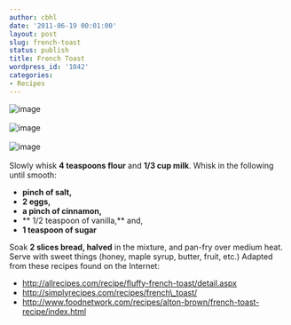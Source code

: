 ```yaml
---
author: cbhl
date: '2011-06-19 00:01:00'
layout: post
slug: french-toast
status: publish
title: French Toast
wordpress_id: '1042'
categories:
- Recipes
---
```


![image](http://blog.azuresky.ca/blog/wp-content/uploads/2011/06/wpid-IMG_20110618_230507.jpg)\
\
![image](http://blog.azuresky.ca/blog/wp-content/uploads/2011/06/wpid-IMG_20110618_230501.jpg)\
\
![image](http://blog.azuresky.ca/blog/wp-content/uploads/2011/06/wpid-IMG_20110618_234130.jpg)\
\
Slowly whisk **4 teaspoons flour** and **1/3 cup milk**. Whisk in the
following until smooth:
-   **pinch of salt,**
-   **2 eggs,**
-   **a pinch of cinnamon,**
-   ** 1/2 teaspoon of vanilla,** and,
-   **1 teaspoon of sugar**

Soak **2 slices bread, halved** in the mixture, and pan-fry over medium
heat. Serve with sweet things (honey, maple syrup, butter, fruit, etc.)
Adapted from these recipes found on the Internet:
-   http://allrecipes.com/recipe/fluffy-french-toast/detail.aspx
-   http://simplyrecipes.com/recipes/french\_toast/
-   http://www.foodnetwork.com/recipes/alton-brown/french-toast-recipe/index.html

